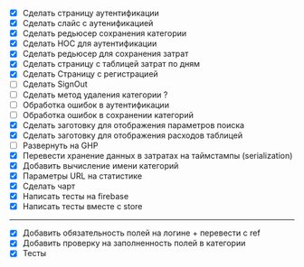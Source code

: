- [x] Сделать страницу аутентификации
- [x] Сделать слайс с аутенификацией
- [x] Сделать редьюсер сохранения категории
- [x] Сделать HOC для аутентификации
- [x] Сделать редьюсер для сохранения затрат
- [x] Сделать страницу с таблицей затрат по дням
- [x] Сделать Страницу с регистрацией
- [ ] Сделать SignOut
- [ ] Сделать метод удаления категории ?
- [ ] Обработка ошибок в аутентификации
- [ ] Обработка ошибок в сохранении категорий
- [x] Сделать заготовку для отображения параметров поиска
- [x] Сделать заготовку для отображения расходов таблицей
- [ ] Развернуть на GHP
- [x] Перевести хранение данных в затратах на таймстампы (serialization)
- [x] Добавить вычисление имени категорий
- [x] Параметры URL на статистике
- [x] Сделать чарт
- [x] Написать тесты на firebase
- [x] Написать тесты вместе с store

---

- [x] Добавить обязательность полей на логине + перевести с ref
- [x] Добавить проверку на заполненность полей в категории
- [x] Тесты
